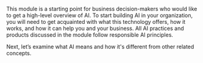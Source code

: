 This module is a starting point for business decision-makers who would like to get a high-level overview of AI. To start building AI in your organization, you will need to get acquainted with what this technology offers, how it works, and how it can help you and your business. All AI practices and products discussed in the module follow responsible AI principles. 

Next, let’s examine what AI means and how it's different from other related concepts.